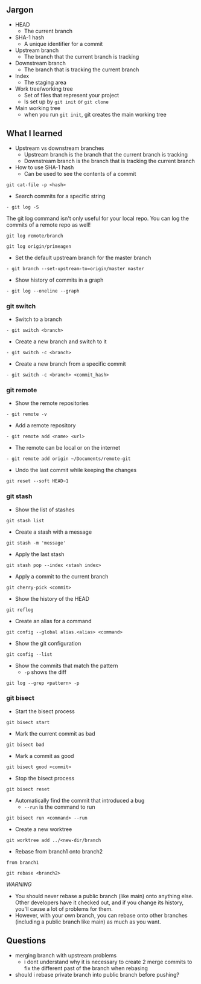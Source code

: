 ## Jargon

- HEAD
  - The current branch
- SHA-1 hash
  - A unique identifier for a commit
- Upstream branch
  - The branch that the current branch is tracking
- Downstream branch
  - The branch that is tracking the current branch
- Index
  - The staging area
- Work tree/working tree
  - Set of files that represent your project
  - Is set up by `git init` or `git clone`
- Main working tree
  - when you run `git init`, git creates the main working tree

## What I learned

- Upstream vs downstream branches
  - Upstream branch is the branch that the current branch is tracking
  - Downstream branch is the branch that is tracking the current branch
- How to use SHA-1 hash
  - Can be used to see the contents of a commit

```shell
git cat-file -p <hash>
```

- Search commits for a specific string


```shell
- git log -S
```
The git log command isn't only useful for your local repo. You can log the commits of a remote repo as well!

```shell
git log remote/branch
```

```shell
git log origin/primeagen
```

- Set the default upstream branch for the master branch

```shell
- git branch --set-upstream-to=origin/master master
```

- Show history of commits in a graph

```shell
- git log --oneline --graph
```

### git switch

- Switch to a branch

```shell
- git switch <branch>
```

- Create a new branch and switch to it

```shell
- git switch -c <branch>
```

- Create a new branch from a specific commit

```shell
- git switch -c <branch> <commit_hash>
```

### git remote

- Show the remote repositories

```shell
- git remote -v
```

- Add a remote repository

```shell
- git remote add <name> <url>
```

- The remote can be local or on the internet

```shell
- git remote add origin ~/Documents/remote-git
```

- Undo the last commit while keeping the changes

```shell
git reset --soft HEAD~1
```

### git stash

- Show the list of stashes

```shell
git stash list
```

- Create a stash with a message

```shell
git stash -m 'message'
```

- Apply the last stash

```shell
git stash pop --index <stash index>
```

- Apply a commit to the current branch

```shell
git cherry-pick <commit>
```

- Show the history of the HEAD

```shell
git reflog
```

- Create an alias for a command

```shell
git config --global alias.<alias> <command>
```

- Show the git configuration

```shell
git config --list
```

- Show the commits that match the pattern
  - `-p` shows the diff

```shell
git log --grep <pattern> -p
```

### git bisect

- Start the bisect process

```shell
git bisect start
```

- Mark the current commit as bad 

```shell
git bisect bad
```

- Mark a commit as good

```shell
git bisect good <commit>
```

- Stop the bisect process

```shell
git bisect reset
```

- Automatically find the commit that introduced a bug
  - `--run` is the command to run

```shell
git bisect run <command> --run
```

- Create a new worktree

```shell
git worktree add ../<new-dir/branch
```

- Rebase from branch1 onto branch2

`from branch1`
```shell
git rebase <branch2>
```
*WARNING*
- You should never rebase a public branch (like main) onto anything else. Other developers have it checked out, and if you change its history, you'll cause a lot of problems for them.
- However, with your own branch, you can rebase onto other branches (including a public branch like main) as much as you want.

## Questions

- merging branch with upstream problems
  - i dont understand why it is necessary to create 2 merge commits to fix the different past of the branch when rebasing
- should i rebase private branch into public branch before pushing?



